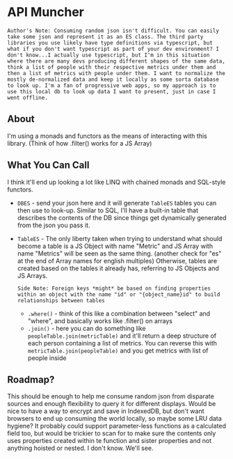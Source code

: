 # API Muncher

    Author's Note: Consuming random json isn't difficult. You can easily take some json and represent it as an ES class. The third party libraries you use likely have type definitions via typescript, but what if you don't want typescript as part of your dev environment? I don't know...I actually use typescript, but I'm in this situation where there are many devs producing different shapes of the same data, think a list of people with their respective metrics under them and then a list of metrics with people under them. I want to normalize the mostly de-normalized data and keep it locally as some sorta database to look up. I'm a fan of progressive web apps, so my approach is to use this local db to look up data I want to present, just in case I went offline.

## About

I'm using a monads and functors as the means of interacting with this library. (Think of how .filter() works for a JS Array)

## What You Can Call

I think it'll end up looking a lot like LINQ with chained monads and SQL-style functors.

* `DBES` - send your json here and it will generate `TableES` tables you can then use to look-up. Similar to SQL, I'll have a built-in table that describes the contents of the DB since things get dynamically generated from the json you pass it.
* `TableES` - The only liberty taken when trying to understand what should become a table is a JS Object with name "Metric" and JS Array with name "Metrics" will be seen as the same thing. (another check for "es" at the end of Array names for english multiples) Otherwise, tables are created based on the tables it already has, referring to JS Objects and JS Arrays.

    `Side Note: Foreign keys *might* be based on finding properties within an object with the name "id" or "{object_name}id" to build relationships between tables`

    * `.where()` - think of this like a combination between "select" and "where", and basically works like .filter() on arrays
    * `.join()` - here you can do something like `peopleTable.join(metricTable)` and it'll return a deep structure of each person containing a list of metrics. You can reverse this with `metricTable.join(peopleTable)` and you get metrics with list of people inside

## Roadmap?

This should be enough to help me consume random json from disparate sources and enough flexibility to query it for different displays. Would be nice to have a way to encrypt and save in IndexedDB, but don't want browsers to end up consuming the world locally, so maybe some LRU data hygiene? It probably could support parameter-less functions as a calculated field too, but would be trickier to scan for to make sure the contents only uses properties created within te function and sister properties and not anything hoisted or nested. I don't know. We'll see.